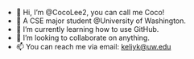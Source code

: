 - 👋 Hi, I’m @CocoLee2, you can call me Coco!
- 👀 A CSE major student @University of Washington.
- 🌱 I’m currently learning how to use GitHub.
- 💞️ I’m looking to collaborate on anything.
- 📫 You can reach me via email: keliyk@uw.edu

<!---
CocoLee2/CocoLee2 is a ✨ special ✨ repository because its `README.md` (this file) appears on your GitHub profile.
You can click the Preview link to take a look at your changes.
--->
